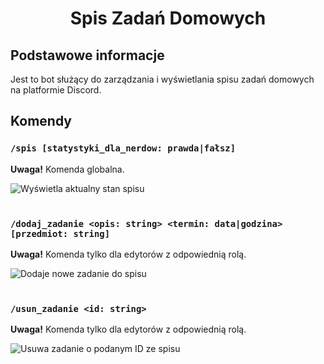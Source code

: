 <h1 align="center">Spis Zadań Domowych</h1>

## Podstawowe informacje
Jest to bot służący do zarządzania i wyświetlania spisu zadań domowych na platformie Discord.

## Komendy

### `/spis [statystyki_dla_nerdow: prawda|fałsz]`
**Uwaga!** Komenda globalna.

![Wyświetla aktualny stan spisu](https://cdn.discordapp.com/attachments/931884001680031754/938163792209129522/unknown.png)
<br/><br/>

### `/dodaj_zadanie <opis: string> <termin: data|godzina> [przedmiot: string]`
**Uwaga!** Komenda tylko dla edytorów z odpowiednią rolą.

![Dodaje nowe zadanie do spisu](https://cdn.discordapp.com/attachments/931884001680031754/938164516062101534/unknown.png)
<br/><br/>

### `/usun_zadanie <id: string>`
**Uwaga!** Komenda tylko dla edytorów z odpowiednią rolą.

![Usuwa zadanie o podanym ID ze spisu](https://cdn.discordapp.com/attachments/931884001680031754/938165033106538526/unknown.png)
<br/><br/>

